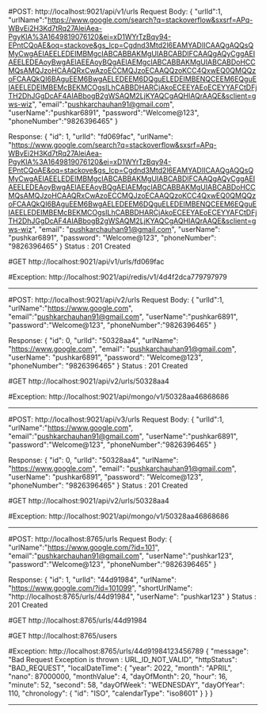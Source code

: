 #POST:
http://localhost:9021/api/v1/urls
Request Body:
{
"urlId":1,
"urlName":"https://www.google.com/search?q=stackoverflow&sxsrf=APq-WBvEi2H3Kd7tRq27AleiAea-PgyKIA%3A1649819076120&ei=xD1WYrTzBqy94-EPntCQoAE&oq=stackove&gs_lcp=Cgdnd3Mtd2l6EAMYADIICAAQgAQQsQMyCwgAEIAEELEDEIMBMgcIABCABBAKMgUIABCABDIFCAAQgAQyCggAEIAEELEDEAoyBwgAEIAEEAoyBQgAEIAEMgcIABCABBAKMgUIABCABDoHCCMQsAMQJzoHCAAQRxCwAzoECCMQJzoECAAQQzoKCC4QxwEQ0QMQQzoFCAAQkQI6BAguEEM6BwgAELEDEEM6DQguELEDEIMBENQCEEM6EQguEIAEELEDEIMBEMcBEKMCOgsILhCABBDHARCjAkoECEEYAEoECEYYAFCtDFjTH2DhJGgDcAF4AIABbogB2gWSAQM2LjKYAQCgAQHIAQrAAQE&sclient=gws-wiz",
"email":"pushkarchauhan91@gmail.com",
"userName":"pushkar6891",
"password":"Welcome@123",
"phoneNumber":"9826396465"
}

Response:
{
"id": 1,
"urlId": "fd069fac",
"urlName": "https://www.google.com/search?q=stackoverflow&sxsrf=APq-WBvEi2H3Kd7tRq27AleiAea-PgyKIA%3A1649819076120&ei=xD1WYrTzBqy94-EPntCQoAE&oq=stackove&gs_lcp=Cgdnd3Mtd2l6EAMYADIICAAQgAQQsQMyCwgAEIAEELEDEIMBMgcIABCABBAKMgUIABCABDIFCAAQgAQyCggAEIAEELEDEAoyBwgAEIAEEAoyBQgAEIAEMgcIABCABBAKMgUIABCABDoHCCMQsAMQJzoHCAAQRxCwAzoECCMQJzoECAAQQzoKCC4QxwEQ0QMQQzoFCAAQkQI6BAguEEM6BwgAELEDEEM6DQguELEDEIMBENQCEEM6EQguEIAEELEDEIMBEMcBEKMCOgsILhCABBDHARCjAkoECEEYAEoECEYYAFCtDFjTH2DhJGgDcAF4AIABbogB2gWSAQM2LjKYAQCgAQHIAQrAAQE&sclient=gws-wiz",
"email": "pushkarchauhan91@gmail.com",
"userName": "pushkar6891",
"password": "Welcome@123",
"phoneNumber": "9826396465"
}
Status : 201 Created

#GET
http://localhost:9021/api/v1/urls/fd069fac

#Exception:
http://localhost:9021/api/redis/v1/4d4f2dca779797979

---------------------------------------------------------------------

#POST:
http://localhost:9021/api/v2/urls
Request Body:
{
"urlId":1,
"urlName":"https://www.google.com",
"email":"pushkarchauhan91@gmail.com",
"userName":"pushkar6891",
"password":"Welcome@123",
"phoneNumber":"9826396465"
}

Response:
{
"id": 0,
"urlId": "50328aa4",
"urlName": "https://www.google.com",
"email": "pushkarchauhan91@gmail.com",
"userName": "pushkar6891",
"password": "Welcome@123",
"phoneNumber": "9826396465"
}
Status : 201 Created

#GET
http://localhost:9021/api/v2/urls/50328aa4

#Exception:
http://localhost:9021/api/mongo/v1/50328aa46868686

---------------------------------------------------------------------

#POST:
http://localhost:9021/api/v3/urls
Request Body:
{
"urlId":1,
"urlName":"https://www.google.com",
"email":"pushkarchauhan91@gmail.com",
"userName":"pushkar6891",
"password":"Welcome@123",
"phoneNumber":"9826396465"
}

Response:
{
"id": 0,
"urlId": "50328aa4",
"urlName": "https://www.google.com",
"email": "pushkarchauhan91@gmail.com",
"userName": "pushkar6891",
"password": "Welcome@123",
"phoneNumber": "9826396465"
}
Status : 201 Created

#GET
http://localhost:9021/api/v2/urls/50328aa4

#Exception:
http://localhost:9021/api/mongo/v1/50328aa46868686

---------------------------------------------------------------------
#POST:
http://localhost:8765/urls
Request Body:
{
"urlName":"https://www.google.com/?id=101",
"email":"pushkarchauhan91@gmail.com",
"userName":"pushkar123",
"password":"Welcome@123",
"phoneNumber":"9826396465"
}

Response:
{
"id": 1,
"urlId": "44d91984",
"urlName": "https://www.google.com/?id=101099",
"shortUrlName": "http://localhost:8765/urls/44d91984",
"userName": "pushkar123"
}
Status : 201 Created

#GET
http://localhost:8765/urls/44d91984

#GET
http://localhost:8765/users

#Exception:
http://localhost:8765/urls/44d91984123456789
{
"message": "Bad Request Exception is thrown : URL_ID_NOT_VALID",
"httpStatus": "BAD_REQUEST",
"localDateTime": {
"year": 2022,
"month": "APRIL",
"nano": 87000000,
"monthValue": 4,
"dayOfMonth": 20,
"hour": 16,
"minute": 52,
"second": 58,
"dayOfWeek": "WEDNESDAY",
"dayOfYear": 110,
"chronology": {
"id": "ISO",
"calendarType": "iso8601"
}
}
}

---------------------------------------------------------------------